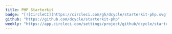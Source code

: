 ```yaml
---
title: PHP Starterkit
badge: "[![CircleCI](https://circleci.com/gh/dcycle/starterkit-php.svg?style=svg)](https://circleci.com/gh/dcycle/starterkit-php)"
github: "https://github.com/dcycle/starterkit-php"
weekly: "https://app.circleci.com/settings/project/github/dcycle/starterkit-php/triggers"
---
```

